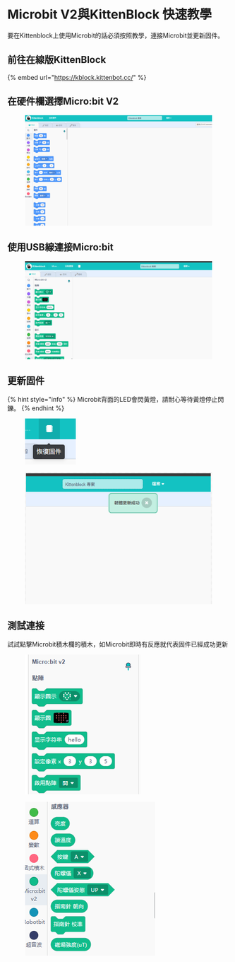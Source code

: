 # Microbit V2與KittenBlock 快速教學

要在Kittenblock上使用Microbit的話必須按照教學，連接Microbit並更新固件。

## 前往在線版KittenBlock

{% embed url="https://kblock.kittenbot.cc/" %}

## 在硬件欄選擇Micro:bit V2

<figure><img src="../../../.gitbook/assets/1.gif" alt=""><figcaption></figcaption></figure>

## 使用USB線連接Micro:bit

<figure><img src="../../../.gitbook/assets/2.gif" alt=""><figcaption></figcaption></figure>

## 更新固件

{% hint style="info" %}
Microbit背面的LED會閃黃燈，請耐心等待黃燈停止閃鑠。
{% endhint %}

<figure><img src="../../../.gitbook/assets/image (3) (1) (1) (1).png" alt=""><figcaption></figcaption></figure>

<figure><img src="../../../.gitbook/assets/image (1) (1) (1) (1) (1) (1).png" alt=""><figcaption></figcaption></figure>

## 測試連接

試試點擊Microbit積木欄的積木，如Microbit即時有反應就代表固件已經成功更新

<figure><img src="../../../.gitbook/assets/image (2) (1) (1) (1) (1) (1).png" alt=""><figcaption></figcaption></figure>

<figure><img src="../../../.gitbook/assets/3.gif" alt=""><figcaption></figcaption></figure>
